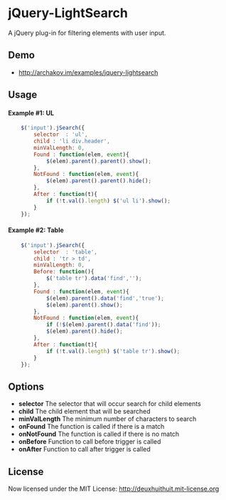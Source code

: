 # jQuery-LightSearch

A jQuery plug-in for filtering elements with user input.

## Demo

* <http://archakov.im/examples/jquery-lightsearch>

## Usage

#### Example #1: UL
```js
	$('input').jSearch({ 
	    selector  : 'ul',
	    child : 'li div.header',
	    minValLength: 0,
	    Found : function(elem, event){
	        $(elem).parent().parent().show();
	    },
	    NotFound : function(elem, event){
	        $(elem).parent().parent().hide();
	    },
	    After : function(t){
	        if (!t.val().length) $('ul li').show();
	    }
	});
```

#### Example #2: Table
```js
	$('input').jSearch({ 
	    selector  : 'table',
	    child : 'tr > td',
	    minValLength: 0,
	    Before: function(){
	    	$('table tr').data('find','');
	    },
	    Found : function(elem, event){
	    	$(elem).parent().data('find','true');
	        $(elem).parent().show();
	    },
	    NotFound : function(elem, event){
	    	if (!$(elem).parent().data('find'));
	        $(elem).parent().hide();
	    },
	    After : function(t){
	        if (!t.val().length) $('table tr').show();
	    }
	});
```

## Options

* 	**selector**
	The selector that will occur search for child elements
* 	**child**
	The child element that will be searched
* 	**minValLength**
	The minimum number of characters to search
* 	**onFound**
	The function is called if there is a match
* 	**onNotFound**
	The function is called if there is no match
*	**onBefore**
	Function to call before trigger is called
*	**onAfter**
	Function to call after trigger is called
	

## License

Now licensed under the MIT License: <http://deuxhuithuit.mit-license.org>

